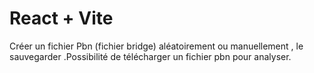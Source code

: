 # React + Vite
Créer un fichier Pbn (fichier bridge) aléatoirement ou manuellement , le sauvegarder .Possibilité de télécharger un fichier pbn pour analyser.
